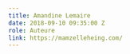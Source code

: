 ```yaml
---
title: Amandine Lemaire
date: 2018-09-10 09:35:00 Z
role: Auteure
link: https://mamzelleheing.com/
---
```


